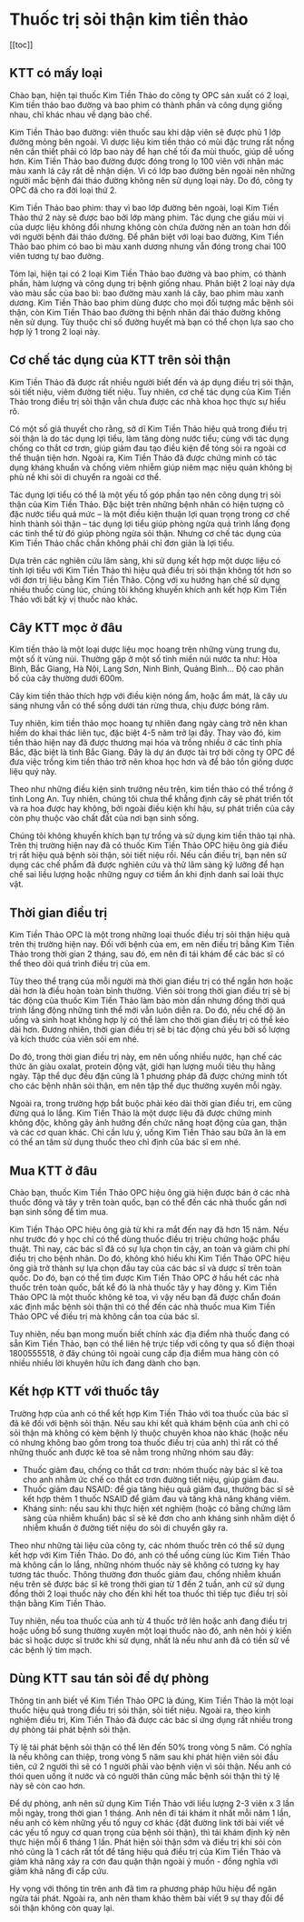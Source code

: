 # Thuốc trị sỏi thận kim tiền thảo

[[toc]]

## KTT có mấy loại
Chào bạn, hiện tại thuốc Kim Tiền Thảo do công ty OPC sản xuất có 2 loại, Kim tiền thảo bao đường và bao phim có thành phần và công dụng giống nhau, chỉ khác nhau về dạng bào chế.

Kim Tiền Thảo bao đường: viên thuốc sau khi dập viên sẽ được phủ 1 lớp đường mỏng bên ngoài. Vì dược liệu kim tiền thảo có mùi đặc trưng rất nồng nên cần thiết phải có lớp bao này để hạn chế tối đa mùi thuốc, giúp dễ uống hơn. Kim Tiền Thảo bao đường được đóng trong lọ 100 viên với nhãn mác màu xanh lá cây rất dễ nhận diện. Vì có lớp bao đường bên ngoài nên những người mắc bệnh đái tháo đường không nên sử dụng loại này. Do đó, công ty OPC đã cho ra đời loại thứ 2.

Kim Tiền Thảo bao phim: thay vì bao lớp đường bên ngoài, loại Kim Tiền Thảo thứ 2 này sẽ được bao bởi lớp màng phim. Tác dụng che giấu mùi vị của dược liệu không đổi nhưng không còn chứa đường nên an toàn hơn đối với người bệnh đái tháo đường. Để phân biệt với loại bao đường, Kim Tiền Thảo bao phim có bao bì màu xanh dương nhưng vẫn đóng trong chai 100 viên tương tự bao đường.

Tóm lại, hiện tại có 2 loại Kim Tiền Thảo bao đường và bao phim, có thành phần, hàm lượng và công dụng trị bệnh giống nhau. Phân biệt 2 loại này dựa vào màu sắc của bao bì: bao đường màu xanh lá cây, bao phim màu xanh dương. Kim Tiền Thảo bao phim dùng được cho mọi đối tượng mắc bệnh sỏi thận, còn Kim Tiền Thảo bao đường thì bệnh nhân đái tháo đường không nên sử dụng. Tùy thuộc chỉ số đường huyết mà bạn có thể chọn lựa sao cho hợp lý 1 trong 2 loại này.

## Cơ chế tác dụng của KTT trên sỏi thận
Kim Tiền Thảo đã được rất nhiều người biết đến và áp dụng điều trị sỏi thận, sỏi tiết niệu, viêm đường tiết niệu. Tuy nhiên, cơ chế tác dụng của Kim Tiền Thảo trong điều trị sỏi thận vẫn chưa được các nhà khoa học thực sự hiểu rõ.

Có một số giả thuyết cho rằng, sở dĩ Kim Tiền Thảo hiệu quả trong điều trị sỏi thận là do tác dụng lợi tiểu, làm tăng dòng nước tiểu; cùng với tác dụng chống co thắt cơ trơn, giúp giảm đau tạo điều kiện để tóng sỏi ra ngoài cơ thể thuận tiện hơn. Ngoài ra, Kim Tiền Thảo đã được chứng minh có tác dụng kháng khuẩn và chống viêm nhiễm giúp niêm mạc niệu quản không bị phù nề khi sỏi di chuyển ra ngoài cơ thể.

Tác dụng lợi tiểu có thể là một yếu tố góp phần tạo nên công dụng trị sỏi thận của Kim Tiền Thảo. Đặc biệt trên những bệnh nhân có hiện tượng cô đặc nước tiểu quá mức – là một điều kiện thuận lợi quan trọng trong cơ chế hình thành sỏi thận – tác dụng lợi tiểu giúp phòng ngừa quá trình lắng đọng các tinh thể từ đó giúp phòng ngừa sỏi thận. Nhưng cơ chế tác dụng của Kim Tiền Thảo chắc chắn không phải chỉ đơn giản là lợi tiểu.

Dựa trên các nghiên cứu lâm sàng, khi sử dụng kết hợp một dược liệu có tính lợi tiểu với Kim Tiền Thảo thì hiệu quả điều trị sỏi thận không tốt hơn so với đơn trị liệu bằng Kim Tiền Thảo. Cộng với xu hướng hạn chế sử dụng nhiều thuốc cùng lúc, chúng tôi không khuyến khích anh kết hợp Kim Tiền Thảo với bất kỳ vị thuốc nào khác.

## Cây KTT mọc ở đâu
Kim tiền thảo là một loại dược liệu mọc hoang trên những vùng trung du, một số ít vùng núi. Thường gặp ở một số tỉnh miền núi nước ta như: Hòa Bình, Bắc Giang, Hà Nội, Lạng Sơn, Ninh Bình, Quảng Bình… Độ cao phân bố của cây thường dưới 600m.

Cây kim tiền thảo thích hợp với điều kiện nóng ẩm, hoặc ẩm mát, là cây ưu sáng nhưng vẫn có thể sống dưới tán rừng thưa, chịu được bóng râm.

Tuy nhiên, kim tiền thảo mọc hoang tự nhiên đang ngày càng trở nên khan hiếm do khai thác liên tục, đặc biệt 4-5 năm trở lại đây. Thay vào đó, kim tiền thảo hiện nay đã được thương mại hóa và trồng nhiều ở các tỉnh phía Bắc, đặc biệt là tỉnh Bắc Giang. Đây là dự án được tài trợ bởi công ty OPC để đưa việc trồng kim tiền thảo trở nên khoa học hơn và để bảo tồn giống dược liệu quý này.

Theo như những điều kiện sinh trưởng nêu trên, kim tiền thảo có thể trồng ở tỉnh Long An. Tuy nhiên, chúng tôi chưa thể khẳng định cây sẽ phát triển tốt và ra hoa được hay không, bởi ngoài điều kiện khí hậu, sự phát triển của cây còn phụ thuộc vào chất đất của nơi bạn sinh sống.

Chúng tôi không khuyến khích bạn tự trồng và sử dụng kim tiền thảo tại nhà. Trên thị trường hiện nay đã có thuốc Kim Tiền Thảo OPC hiệu ông già điều trị rất hiệu quả bệnh sỏi thận, sỏi tiết niệu rồi. Nếu cần điều trị, bạn nên sử dụng các chế phẩm đã được nghiên cứu và thử lâm sàng kỹ lưỡng để hạn chế sai liều lượng hoặc những nguy cơ tiềm ẩn khi định danh sai loài thực vật.

## Thời gian điều trị
Kim Tiền Thảo OPC là một trong những loại thuốc điều trị sỏi thận hiệu quả trên thị trường hiện nay. Đối với bệnh của em, em nên điều trị bằng Kim Tiền Thảo trong thời gian 2 tháng, sau đó, em nên đi tái khám để các bác sĩ có thể theo dõi quá trình điều trị của em.

Tùy theo thể trạng của mỗi người mà thời gian điều trị có thể ngắn hơn hoặc dài hơn là điều hoàn toàn bình thường. Viên sỏi trong thời gian điều trị sẽ bị tác động của thuốc Kim Tiền Thảo làm bào mòn dần nhưng đồng thời quá trình lắng động những tinh thể mới vẫn luôn diễn ra. Do đó, nếu chế độ ăn uống và sinh hoạt không hợp lý có thể làm cho thời gian điều trị có thể kéo dài hơn. Đương nhiên, thời gian điều trị sẽ bị tác động chủ yếu bởi số lượng và kích thước của viên sỏi em nhé.

Do đó, trong thời gian điều trị này, em nên uống nhiều nước, hạn chế các thức ăn giàu oxalat, protein động vật, giới hạn lượng muối tiêu thụ hằng ngày. Tập thể dục đều đặn cũng là 1 phương pháp đã được chứng minh tốt cho các bệnh nhân sỏi thận, em nên tập thể dục thường xuyên mỗi ngày.

Ngoài ra, trong trường hợp bắt buộc phải kéo dài thời gian điều trị, em cũng đừng quá lo lắng. Kim Tiền Thảo là một dược liệu đã được chứng minh không độc, không gây ảnh hưởng đến chức năng hoạt động của gan, thận và các cơ quan khác. Chỉ cần lưu ý, uống Kim Tiền Thảo sau bữa ăn là em có thể an tâm sử dụng thuốc theo chỉ định của bác sĩ em nhé.

## Mua KTT ở đâu
Chào bạn, thuốc Kim Tiền Thảo OPC hiệu ông già hiện được bán ở các nhà thuốc đông và tây y trên toàn quốc, bạn có thể đến các nhà thuốc gần nơi bạn sinh sống để tìm mua.

Kim Tiền Thảo OPC hiệu ông già từ khi ra mắt đến nay đã hơn 15 năm. Nếu như trước đó y học chỉ có thể dùng thuốc điều trị triệu chứng hoặc phẩu thuật. Thì nay, các bác sĩ đã có sự lựa chọn tin cậy, an toàn và giảm chi phí điều trị cho bệnh nhân. Do đó, không khó hiểu khi Kim Tiền Thảo OPC hiệu ông già trở thành sự lựa chọn đầu tay của các bác sĩ và dược sĩ trên toàn quốc. Do đó, bạn có thể tìm được Kim Tiền Thảo OPC ở hầu hết các nhà thuốc trên toàn quốc, bất kể đó là nhà thuốc tây y hay đông y. Kim Tiền Thảo OPC là một thuốc không kê toa, vì vậy nếu bạn đã được chẩn đoán xác định mắc bệnh sỏi thận thì có thể đến các nhà thuốc mua Kim Tiền Thảo OPC về điều trị mà không cần toa của bác sĩ.

Tuy nhiên, nếu bạn mong muốn biết chính xác địa điểm nhà thuốc đang có sẵn Kim Tiền Thảo, bạn có thể liên hệ trực tiếp với công ty qua số điện thoại 1800555518, ở đây chúng tôi ngoài cung cấp địa điểm mua hàng còn có nhiều nhiều lời khuyên hữu ích đang dành cho bạn.

## Kết hợp KTT với thuốc tây
Trường hợp của anh có thể kết hợp Kim Tiền Thảo với toa thuốc của bác sĩ đã kê đối với bệnh sỏi thận. 
Nếu sau khi kết quả khám bệnh của anh chỉ có sỏi thận mà không có kèm bệnh lý thuộc chuyên khoa nào khác (hoặc nếu có nhưng không bao gồm trong toa thuốc điều trị của anh) thì rất có thể những thuốc anh được kê toa sẽ nằm trong những nhóm sau đây:
* Thuốc giảm đau, chống co thắt cơ trơn: nhóm thuốc này bác sĩ kê toa cho anh nhằm ức chế co thắt cơ trơn đường tiết niệu, giúp giảm đau.
* Thuốc giảm đau NSAID: để gia tăng hiệu quả giảm đau, thường bác sĩ sẽ kết hợp thêm 1 thuốc NSAID để giảm đau và tăng khả năng kháng viêm.
* Kháng sinh: nếu sau khi thực hiện xét nghiệm (hoặc có bằng chứng lâm sàng của nhiễm khuẩn) bác sĩ sẽ kê đơn cho anh kháng sinh nhằm diệt ổ nhiễm khuẩn ở đường tiết niệu do sỏi di chuyển gây ra.

Theo như những tài liệu của công ty, các nhóm thuốc trên có thể sử dụng kết hợp với Kim Tiền Thảo. Do đó, anh có thể uống cùng lúc Kim Tiền Thảo mà không cần lo lắng, những nhóm thuốc này sẽ không có tương kỵ hay tương tác thuốc. Thông thường đơn thuốc giảm đau, chống nhiễm khuẩn nêu trên sẽ được bác sĩ kê trong thời gian từ 1 đến 2 tuần, anh cứ sử dụng đồng thời 2 loại thuốc này cho đến khi hết toa thuốc thì tiếp tục điều trị sỏi thận bằng Kim Tiền Thảo.

Tuy nhiên, nếu toa thuốc của anh từ 4 thuốc trở lên hoặc anh đang điều trị hoặc uống bổ sung thường xuyên một loại thuốc nào đó, anh nên hỏi ý kiến bác sĩ hoặc dược sĩ trước khi sử dụng, nhất là nếu như anh đã có tiền sử về các bệnh lý tim mạch.

## Dùng KTT sau tán sỏi để dự phòng
Thông tin anh biết về Kim Tiền Thảo OPC là đúng, Kim Tiền Thảo là một loại thuốc hiệu quả trong điều trị sỏi thận, sỏi tiết niệu. Ngoài ra, theo kinh nghiệm điều trị, Kim Tiền Thảo đã được các bác sĩ ứng dụng rất nhiều trong dự phòng tái phát bệnh sỏi thận.

Tỷ lệ tái phát bệnh sỏi thận có thể lên đến 50% trong vòng 5 năm. Có nghĩa là nếu không can thiệp, trong vòng 5 năm sau khi phát hiện viên sỏi đầu tiên, cứ 2 người thì sẽ có 1 người phải vào bệnh viện vì sỏi thận. Nếu anh có thói quen uống ít nước và có người thân cũng mắc bệnh sỏi thận thì tỷ lệ này sẽ còn cao hơn.

Để dự phòng, anh nên sử dụng Kim Tiền Thảo với liều lượng 2-3 viên x 3 lần mỗi ngày, trong thời gian 1 tháng. Anh nên đi tái khám ít nhất mỗi năm 1 lần, nếu anh có kèm những yếu tố nguy cơ khác {đặt đường link tới bài viết về các yếu tố nguy cơ quan trọng của bệnh sỏi thận}, thì tái khám định kỳ nên thực hiện mỗi 6 tháng 1 lần. Phát hiện sỏi thận sớm và điều trị khi sỏi còn nhỏ cũng là 1 cách rất tốt để tăng hiệu quả điều trị của Kim Tiền Thảo và giảm khả năng xảy ra cơn đau quặn thận ngoài ý muốn - đồng nghĩa với giảm khả năng đi cấp cứu.

Hy vọng với thông tin trên anh đã tìm ra phương pháp hữu hiệu để ngăn ngừa tái phát. Ngoài ra, anh nên tham khảo thêm bài viết 9 sự thay đổi để sỏi thận không còn quay lại.

